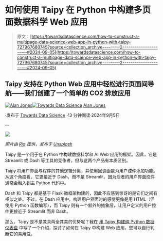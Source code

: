 # 如何使用 Taipy 在 Python 中构建多页面数据科学 Web 应用

> 原文：[https://towardsdatascience.com/how-to-construct-a-multipage-data-science-web-app-in-python-with-taipy-727967680745?source=collection_archive---------2-----------------------#2024-09-05](https://towardsdatascience.com/how-to-construct-a-multipage-data-science-web-app-in-python-with-taipy-727967680745?source=collection_archive---------2-----------------------#2024-09-05)

## Taipy 支持在 Python Web 应用中轻松进行页面间导航——我们创建了一个简单的 CO2 排放应用

[](https://medium.com/@alan-jones?source=post_page---byline--727967680745--------------------------------)[![Alan Jones](../Images/359379fab1d6685ff08080b98173e67c.png)](https://medium.com/@alan-jones?source=post_page---byline--727967680745--------------------------------)[](https://towardsdatascience.com/?source=post_page---byline--727967680745--------------------------------)[![Towards Data Science](../Images/a6ff2676ffcc0c7aad8aaf1d79379785.png)](https://towardsdatascience.com/?source=post_page---byline--727967680745--------------------------------) [Alan Jones](https://medium.com/@alan-jones?source=post_page---byline--727967680745--------------------------------)

·发布于 [Towards Data Science](https://towardsdatascience.com/?source=post_page---byline--727967680745--------------------------------) ·13 分钟阅读·2024年9月5日

--

![](../Images/d30b6b7b901a3b729f074eab65e61bc3.png)

*照片由* [*Ria*](https://unsplash.com/@riapuskas?utm_content=creditCopyText&utm_medium=referral&utm_source=unsplash) *提供，发布于* [*Unsplash*](https://unsplash.com/photos/factory-chimney-emitting-smoke-CvTaPeo3NRk?utm_content=creditCopyText&utm_medium=referral&utm_source=unsplash)

Taipy 是一个用于在 Python 中构建数据科学和 AI Web 应用的框架。因此，它是 Streamlit 或 Dash 等工具的竞争者，但与这两个产品有本质区别。

Taipy 将用户界面与程序的其他逻辑分离，并使用回调函数为用户控件添加功能。从这个角度看，它更接近于 Dash，而不是 Streamlit，因为后者的用户界面控件通常会融入到主 Python 代码中。

Dash 和 Taipy 都是基于 Flask 微框架构建的，因此不应感到惊讶的是它们之间有相似之处。不过，在 Dash 应用中，构建用户界面时的感觉更像是用 HTML（但使用 Python 函数编写），而 Taipy 则有一个额外的抽象层，让用户定义的用户控件更接近于 Streamlit 而非 Dash。

那么，Taipy 是不是兼具两全其美的优势呢？我在 [用 Taipy 构建纯 Python 数据仪表盘](https://medium.com/towards-data-science/a-data-dashboard-in-pure-python-with-taipy-bdb164a62b8b) 中写了一个介绍，探讨了如何在 Taipy 中构建 Web 应用，您可以自行判断它的易用性。
